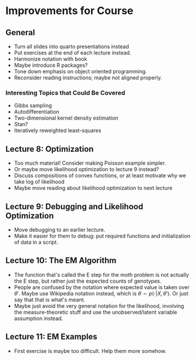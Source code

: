# Improvements for Course

## General

- Turn all slides into quarto presentations instead
- Put exercises at the end of each lecture instead.
- Harmonize notation with book
- Maybe introduce R packages?
- Tone down emphasis on object oriented programming.
- Reconsider reading instructions; maybe not aligned properly.

### Interesting Topics that Could Be Covered

- Gibbs sampling
- Autodifferentiation
- Two-dimensional kernel density estimation
- Stan?
- Iteratively reweighted least-squares

## Lecture 8: Optimization

- Too much material! Consider making Poisson example simpler.
- Or maybe move likelihood optimization to lecture 9 instead?
- Discuss compositions of convex functions, or at least motivate why we take log of likelihood
- Maybe move reading about likelihood optimization to next lecture

## Lecture 9: Debugging and Likelihood Optimization

- Move debugging to an earlier lecture.
- Make it easier for them to debug: put required functions and initialization
  of data in a script.

## Lecture 10: The EM Algorithm

- The function that's called the E step for the moth problem is not actually
  the E step, but rather just the expected counts of genotypes.
- People are confused by the notation where expected value is taken over
  $\theta'$. Maybe use Wikipedia notation instead, which is $\theta \sim p(\cdot
| X, \theta')$. Or just say that that is what's meant.
- Maybe just avoid the very general notation for the likelihood, involving the
  measure-theoretic stuff and use the unobserved/latent variable assumption
  instead.

## Lecture 11: EM Examples

- First exercise is maybe too difficult. Help them more somehow.
